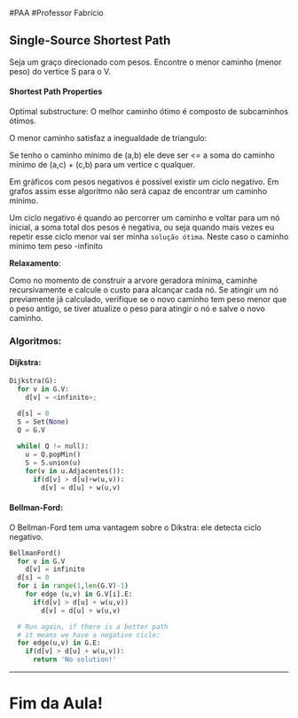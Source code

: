 
#PAA
#Professor Fabrício

## Single-Source Shortest Path

Seja um graço direcionado com pesos. Encontre o
menor caminho (menor peso) do vertice S para o V.

#### Shortest Path Properties

Optimal substructure: O melhor caminho ótimo é composto de subcaminhos ótimos.

O menor caminho satisfaz a inegualdade de triangulo:

  Se tenho o caminho mínimo de (a,b) ele deve ser <=
  a soma do caminho mínimo de (a,c) + (c,b) para um vertice c qualquer.

Em gráficos com pesos negativos é possível existir um ciclo negativo.
Em grafos assim esse algoritmo não será capaz de encontrar um caminho mínimo.

Um ciclo negativo é quando ao percorrer um caminho e voltar para um nó inicial,
a soma total dos pesos é negativa, ou seja quando mais vezes eu repetir
esse ciclo menor vai ser minha `solução ótima`. Neste caso o caminho mínimo
tem peso -infinito

**Relaxamento**:
 
  Como no momento de construir a arvore geradora mínima, caminhe recursivamente
  e calcule o custo para alcançar cada nó.
  Se atingir um nó previamente já calculado, verifique se o novo caminho tem
  peso menor que o peso antigo, se tiver atualize o peso para atingir o nó
  e salve o novo caminho.

### Algoritmos:

#### Dijkstra:

```python
Dijkstra(G):
  for v in G.V:
    d[v] = <infinito>;

  d[s] = 0
  S = Set(None)
  Q = G.V
  
  while( Q != null):
    u = Q.popMin()
    S = S.union(u)
    for(v in u.Adjacentes()):
      if(d[v] > d[u]+w(u,v)):
        d[v] = d[u] + w(u,v)
```


#### Bellman-Ford:

O Bellman-Ford tem uma vantagem sobre o Dikstra: ele detecta ciclo negativo.

```python
BellmanFord()
  for v in G.V
    d[v] = infinito
  d[s] = 0
  for i in range(1,len(G.V)-1)
    for edge (u,v) in G.V[i].E:
      if(d[v] > d[u] + w(u,v))
        d[v] = d[u] + w(u,v)

  # Run again, if there is a better path
  # it means we have a negative cicle:
  for edge(u,v) in G.E:
    if(d[v] > d[u] + w(u,v)):
      return 'No solution!'
```

---

# Fim da Aula!
